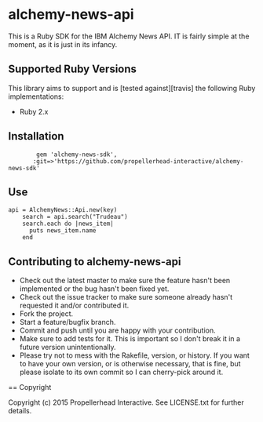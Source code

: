 # alchemy-news-api

This is a Ruby SDK for the IBM Alchemy News API.  IT is fairly simple at the moment, as it is just in its infancy.

## Supported Ruby Versions
This library aims to support and is [tested against][travis] the following Ruby
implementations:

* Ruby 2.x

## Installation
```    
		gem 'alchemy-news-sdk', 
       :git=>'https://github.com/propellerhead-interactive/alchemy-news-sdk'
```


## Use
```
api = AlchemyNews::Api.new(key)
    search = api.search("Trudeau")
    search.each do |news_item|
      puts news_item.name
    end
```
## Contributing to alchemy-news-api
 
* Check out the latest master to make sure the feature hasn't been implemented or the bug hasn't been fixed yet.
* Check out the issue tracker to make sure someone already hasn't requested it and/or contributed it.
* Fork the project.
* Start a feature/bugfix branch.
* Commit and push until you are happy with your contribution.
* Make sure to add tests for it. This is important so I don't break it in a future version unintentionally.
* Please try not to mess with the Rakefile, version, or history. If you want to have your own version, or is otherwise necessary, that is fine, but please isolate to its own commit so I can cherry-pick around it.

== Copyright

Copyright (c) 2015 Propellerhead Interactive. See LICENSE.txt for
further details.

